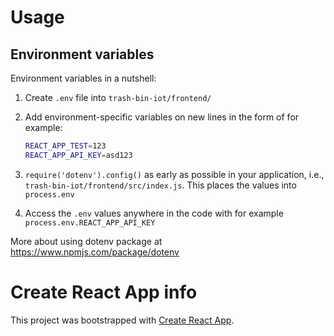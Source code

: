 

# Usage

## Environment variables

Environment variables in a nutshell:

1. Create `.env` file into `trash-bin-iot/frontend/`

2. Add environment-specific variables on new lines in the form of for example:

    ```sh
    REACT_APP_TEST=123
    REACT_APP_API_KEY=asd123
    ```

3. `require('dotenv').config()` as early as possible in your application, i.e., `trash-bin-iot/frontend/src/index.js`. This places the values into `process.env`

4. Access the `.env` values anywhere in the code with for example `process.env.REACT_APP_API_KEY`

More about using dotenv package at https://www.npmjs.com/package/dotenv

# Create React App info

This project was bootstrapped with [Create React App](https://github.com/facebook/create-react-app).

